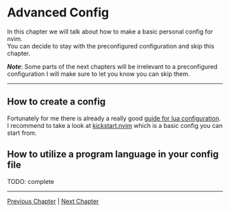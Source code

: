 # Advanced Config
In this chapter we will talk about how to make a basic personal config for nvim. \
You can decide to stay with the preconfigured configuration and skip this chapter.

_**Note**_: Some parts of the next chapters will be irrelevant to a preconfigured configuration I will make sure to let you know you can skip them.

---

## How to create a config
Fortunately for me there is already a really good [guide for lua configuration](https://github.com/nanotee/nvim-lua-guide).
I recommend to take a look at [kickstart.nvim](https://github.com/nvim-lua/kickstart.nvim) which is a basic config you can start from.

## How to utilize a program language in your config file
TODO: complete

---

[Previous Chapter](./07-vim-goodies.md) | [Next Chapter](./09-code-navigation.md)

